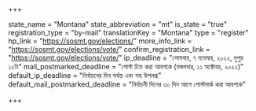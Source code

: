 +++

state_name = "Montana"
state_abbreviation = "mt"
is_state = "true"
registration_type = "by-mail"
translationKey = "Montana"
type = "register"
hp_link = "https://sosmt.gov/elections/"
more_info_link = "https://sosmt.gov/elections/vote/"
confirm_registration_link = "https://sosmt.gov/elections/vote/"
ip_deadline = "সোমবার, ৭ নভেম্বর, ২০২২, দুপুর ১২টা"
mail_postmarked_deadline = "পোস্ট চিহ্ন করা আবশ্যক (মঙ্গলবার, ১১ অক্টোবর, ২০২২)"
default_ip_deadline = "নির্বাচনের দিন পর্যন্ত এবং সহ উপলব্ধ"
default_mail_postmarked_deadline = "নির্বাচনী দিনের ৩০ দিন আগে পোস্টমার্ক করা আবশ্যক"

+++